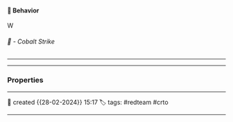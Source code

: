 
####  📗 Behavior 

W


###### 🚀 - Cobalt Strike
---



--- 



### Properties
---
📆 created   {{28-02-2024}} 15:17
🏷️ tags: #redteam #crto 

---

